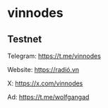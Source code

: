 # vinnodes

## Testnet

Telegram: https://t.me/vinnodes

Website: https://radió.vn

X: https://x.com/vinnodes

Ad: https://t.me/wolfgangad

